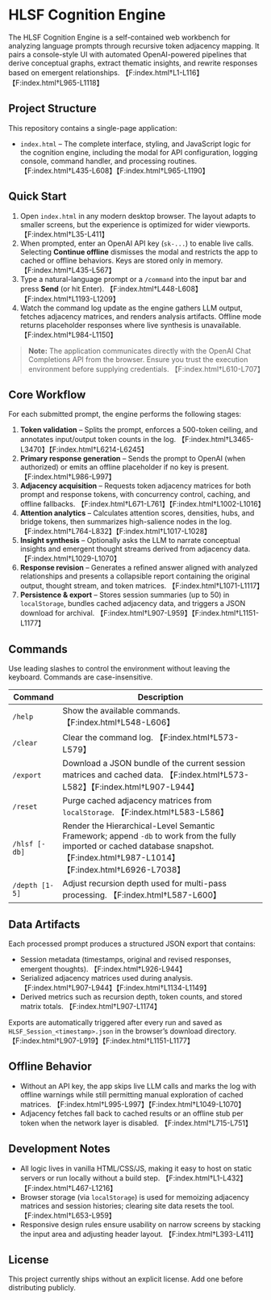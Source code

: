 # HLSF Cognition Engine

The HLSF Cognition Engine is a self-contained web workbench for analyzing language prompts through recursive token adjacency mapping. It pairs a console-style UI with automated OpenAI-powered pipelines that derive conceptual graphs, extract thematic insights, and rewrite responses based on emergent relationships. 【F:index.html†L1-L116】【F:index.html†L965-L1118】

## Project Structure

This repository contains a single-page application:

- `index.html` – The complete interface, styling, and JavaScript logic for the cognition engine, including the modal for API configuration, logging console, command handler, and processing routines. 【F:index.html†L435-L608】【F:index.html†L965-L1190】

## Quick Start

1. Open `index.html` in any modern desktop browser. The layout adapts to smaller screens, but the experience is optimized for wider viewports. 【F:index.html†L35-L411】
2. When prompted, enter an OpenAI API key (`sk-...`) to enable live calls. Selecting **Continue offline** dismisses the modal and restricts the app to cached or offline behaviors. Keys are stored only in memory. 【F:index.html†L435-L567】
3. Type a natural-language prompt or a `/command` into the input bar and press **Send** (or hit Enter). 【F:index.html†L448-L608】【F:index.html†L1193-L1209】
4. Watch the command log update as the engine gathers LLM output, fetches adjacency matrices, and renders analysis artifacts. Offline mode returns placeholder responses where live synthesis is unavailable. 【F:index.html†L984-L1150】

> **Note:** The application communicates directly with the OpenAI Chat Completions API from the browser. Ensure you trust the execution environment before supplying credentials. 【F:index.html†L610-L707】

## Core Workflow

For each submitted prompt, the engine performs the following stages:

1. **Token validation** – Splits the prompt, enforces a 500-token ceiling, and annotates input/output token counts in the log. 【F:index.html†L3465-L3470】【F:index.html†L6214-L6245】
2. **Primary response generation** – Sends the prompt to OpenAI (when authorized) or emits an offline placeholder if no key is present. 【F:index.html†L986-L997】
3. **Adjacency acquisition** – Requests token adjacency matrices for both prompt and response tokens, with concurrency control, caching, and offline fallbacks. 【F:index.html†L671-L761】【F:index.html†L1002-L1016】
4. **Attention analytics** – Calculates attention scores, densities, hubs, and bridge tokens, then summarizes high-salience nodes in the log. 【F:index.html†L764-L832】【F:index.html†L1017-L1028】
5. **Insight synthesis** – Optionally asks the LLM to narrate conceptual insights and emergent thought streams derived from adjacency data. 【F:index.html†L1029-L1070】
6. **Response revision** – Generates a refined answer aligned with analyzed relationships and presents a collapsible report containing the original output, thought stream, and token matrices. 【F:index.html†L1071-L1117】
7. **Persistence & export** – Stores session summaries (up to 50) in `localStorage`, bundles cached adjacency data, and triggers a JSON download for archival. 【F:index.html†L907-L959】【F:index.html†L1151-L1177】

## Commands

Use leading slashes to control the environment without leaving the keyboard. Commands are case-insensitive.

| Command | Description |
| --- | --- |
| `/help` | Show the available commands. 【F:index.html†L548-L606】|
| `/clear` | Clear the command log. 【F:index.html†L573-L579】|
| `/export` | Download a JSON bundle of the current session matrices and cached data. 【F:index.html†L573-L582】【F:index.html†L907-L944】|
| `/reset` | Purge cached adjacency matrices from `localStorage`. 【F:index.html†L583-L586】|
| `/hlsf [-db]` | Render the Hierarchical-Level Semantic Framework; append `-db` to work from the fully imported or cached database snapshot. 【F:index.html†L987-L1014】【F:index.html†L6926-L7038】|
| `/depth [1-5]` | Adjust recursion depth used for multi-pass processing. 【F:index.html†L587-L600】|

## Data Artifacts

Each processed prompt produces a structured JSON export that contains:

- Session metadata (timestamps, original and revised responses, emergent thoughts). 【F:index.html†L926-L944】
- Serialized adjacency matrices used during analysis. 【F:index.html†L907-L944】【F:index.html†L1134-L1149】
- Derived metrics such as recursion depth, token counts, and stored matrix totals. 【F:index.html†L907-L1174】

Exports are automatically triggered after every run and saved as `HLSF_Session_<timestamp>.json` in the browser’s download directory. 【F:index.html†L907-L919】【F:index.html†L1151-L1177】

## Offline Behavior

- Without an API key, the app skips live LLM calls and marks the log with offline warnings while still permitting manual exploration of cached matrices. 【F:index.html†L995-L997】【F:index.html†L1049-L1070】
- Adjacency fetches fall back to cached results or an offline stub per token when the network layer is disabled. 【F:index.html†L715-L751】

## Development Notes

- All logic lives in vanilla HTML/CSS/JS, making it easy to host on static servers or run locally without a build step. 【F:index.html†L1-L432】【F:index.html†L467-L1216】
- Browser storage (via `localStorage`) is used for memoizing adjacency matrices and session histories; clearing site data resets the tool. 【F:index.html†L653-L959】
- Responsive design rules ensure usability on narrow screens by stacking the input area and adjusting header layout. 【F:index.html†L393-L411】

## License

This project currently ships without an explicit license. Add one before distributing publicly.
